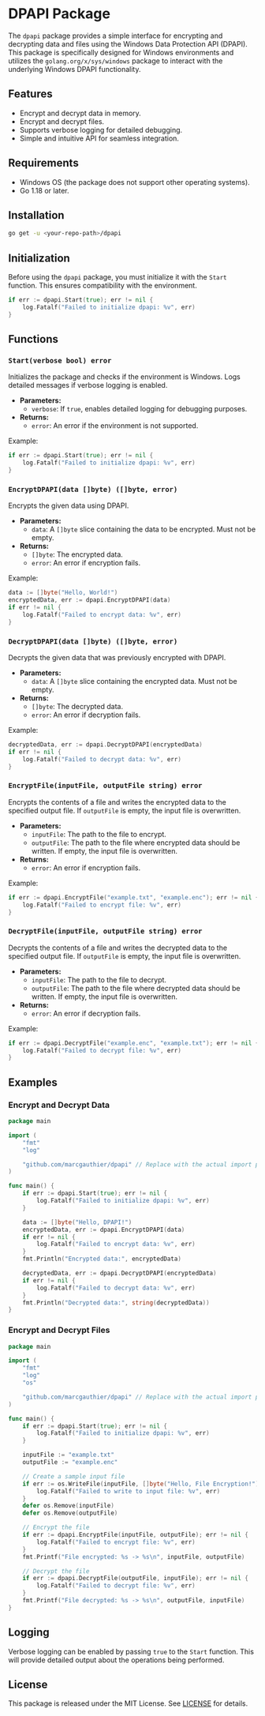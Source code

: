 # DPAPI Package

The `dpapi` package provides a simple interface for encrypting and decrypting data and files using the Windows Data Protection API (DPAPI). This package is specifically designed for Windows environments and utilizes the `golang.org/x/sys/windows` package to interact with the underlying Windows DPAPI functionality.

## Features

- Encrypt and decrypt data in memory.
- Encrypt and decrypt files.
- Supports verbose logging for detailed debugging.
- Simple and intuitive API for seamless integration.

## Requirements

- Windows OS (the package does not support other operating systems).
- Go 1.18 or later.

## Installation

```sh
go get -u <your-repo-path>/dpapi
```

## Initialization

Before using the `dpapi` package, you must initialize it with the `Start` function. This ensures compatibility with the environment.

```go
if err := dpapi.Start(true); err != nil {
    log.Fatalf("Failed to initialize dpapi: %v", err)
}
```

## Functions

### `Start(verbose bool) error`

Initializes the package and checks if the environment is Windows. Logs detailed messages if verbose logging is enabled.

- **Parameters:**
  - `verbose`: If `true`, enables detailed logging for debugging purposes.
- **Returns:**
  - `error`: An error if the environment is not supported.

Example:
```go
if err := dpapi.Start(true); err != nil {
    log.Fatalf("Failed to initialize dpapi: %v", err)
}
```

### `EncryptDPAPI(data []byte) ([]byte, error)`

Encrypts the given data using DPAPI.

- **Parameters:**
  - `data`: A `[]byte` slice containing the data to be encrypted. Must not be empty.
- **Returns:**
  - `[]byte`: The encrypted data.
  - `error`: An error if encryption fails.

Example:
```go
data := []byte("Hello, World!")
encryptedData, err := dpapi.EncryptDPAPI(data)
if err != nil {
    log.Fatalf("Failed to encrypt data: %v", err)
}
```

### `DecryptDPAPI(data []byte) ([]byte, error)`

Decrypts the given data that was previously encrypted with DPAPI.

- **Parameters:**
  - `data`: A `[]byte` slice containing the encrypted data. Must not be empty.
- **Returns:**
  - `[]byte`: The decrypted data.
  - `error`: An error if decryption fails.

Example:
```go
decryptedData, err := dpapi.DecryptDPAPI(encryptedData)
if err != nil {
    log.Fatalf("Failed to decrypt data: %v", err)
}
```

### `EncryptFile(inputFile, outputFile string) error`

Encrypts the contents of a file and writes the encrypted data to the specified output file. If `outputFile` is empty, the input file is overwritten.

- **Parameters:**
  - `inputFile`: The path to the file to encrypt.
  - `outputFile`: The path to the file where encrypted data should be written. If empty, the input file is overwritten.
- **Returns:**
  - `error`: An error if encryption fails.

Example:
```go
if err := dpapi.EncryptFile("example.txt", "example.enc"); err != nil {
    log.Fatalf("Failed to encrypt file: %v", err)
}
```

### `DecryptFile(inputFile, outputFile string) error`

Decrypts the contents of a file and writes the decrypted data to the specified output file. If `outputFile` is empty, the input file is overwritten.

- **Parameters:**
  - `inputFile`: The path to the file to decrypt.
  - `outputFile`: The path to the file where decrypted data should be written. If empty, the input file is overwritten.
- **Returns:**
  - `error`: An error if decryption fails.

Example:
```go
if err := dpapi.DecryptFile("example.enc", "example.txt"); err != nil {
    log.Fatalf("Failed to decrypt file: %v", err)
}
```

## Examples

### Encrypt and Decrypt Data

```go
package main

import (
	"fmt"
	"log"

	"github.com/marcgauthier/dpapi" // Replace with the actual import path of your dpapi package
)

func main() {
	if err := dpapi.Start(true); err != nil {
		log.Fatalf("Failed to initialize dpapi: %v", err)
	}

	data := []byte("Hello, DPAPI!")
	encryptedData, err := dpapi.EncryptDPAPI(data)
	if err != nil {
		log.Fatalf("Failed to encrypt data: %v", err)
	}
	fmt.Println("Encrypted data:", encryptedData)

	decryptedData, err := dpapi.DecryptDPAPI(encryptedData)
	if err != nil {
		log.Fatalf("Failed to decrypt data: %v", err)
	}
	fmt.Println("Decrypted data:", string(decryptedData))
}
```

### Encrypt and Decrypt Files

```go
package main

import (
	"fmt"
	"log"
	"os"

	"github.com/marcgauthier/dpapi" // Replace with the actual import path of your dpapi package
)

func main() {
	if err := dpapi.Start(true); err != nil {
		log.Fatalf("Failed to initialize dpapi: %v", err)
	}

	inputFile := "example.txt"
	outputFile := "example.enc"

	// Create a sample input file
	if err := os.WriteFile(inputFile, []byte("Hello, File Encryption!"), 0644); err != nil {
		log.Fatalf("Failed to write to input file: %v", err)
	}
	defer os.Remove(inputFile)
	defer os.Remove(outputFile)

	// Encrypt the file
	if err := dpapi.EncryptFile(inputFile, outputFile); err != nil {
		log.Fatalf("Failed to encrypt file: %v", err)
	}
	fmt.Printf("File encrypted: %s -> %s\n", inputFile, outputFile)

	// Decrypt the file
	if err := dpapi.DecryptFile(outputFile, inputFile); err != nil {
		log.Fatalf("Failed to decrypt file: %v", err)
	}
	fmt.Printf("File decrypted: %s -> %s\n", outputFile, inputFile)
}
```

## Logging

Verbose logging can be enabled by passing `true` to the `Start` function. This will provide detailed output about the operations being performed.

## License

This package is released under the MIT License. See [LICENSE](LICENSE) for details.

